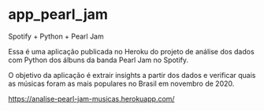 # app_pearl_jam

Spotify + Python + Pearl Jam

Essa é uma aplicação publicada no Heroku do projeto de análise dos dados com Python dos álbuns da banda Pearl Jam no Spotify.

O objetivo da aplicação é extrair insights a partir dos dados e verificar quais as músicas foram as mais populares no Brasil em novembro de 2020.

https://analise-pearl-jam-musicas.herokuapp.com/ 
